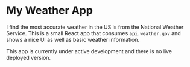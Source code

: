 # My Weather App

I find the most accurate weather in the US is from the National Weather Service. This is a small React app that consumes `api.weather.gov` and shows a nice UI as well as basic weather information.

This app is currently under active development and there is no live deployed version.
